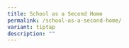 ```yaml
---
title: School as a Second Home
permalink: /school-as-a-second-home/
variant: tiptap
description: ""
---
```

